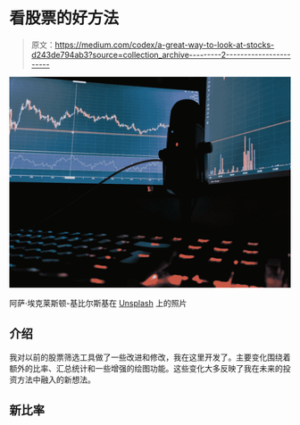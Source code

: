 # 看股票的好方法

> 原文：<https://medium.com/codex/a-great-way-to-look-at-stocks-d243de794ab3?source=collection_archive---------2----------------------->

![](img/82073baca34a436c8feae4e9e2fa627d.png)

阿萨·埃克莱斯顿-基比尔斯基在 [Unsplash](https://unsplash.com?utm_source=medium&utm_medium=referral) 上的照片

## 介绍

我对以前的股票筛选工具做了一些改进和修改，我在这里开发了。主要变化围绕着额外的比率、汇总统计和一些增强的绘图功能。这些变化大多反映了我在未来的投资方法中融入的新想法。

## 新比率